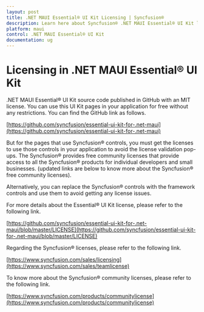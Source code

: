 ```yaml
---
layout: post
title: .NET MAUI Essential® UI Kit Licensing | Syncfusion®
description: Learn here about Syncfusion® .NET MAUI Essential® UI Kit license key, how to generate the license key, how to register the license key, and more details.
platform: maui
control: .NET MAUI Essential® UI Kit
documentation: ug
---
```


# Licensing in .NET MAUI Essential® UI Kit

.NET MAUI Essential® UI Kit source code published in GitHub with an MIT license. You can use this UI Kit pages in your application for free without any restrictions. You can find the GitHub link as follows.

[https://github.com/syncfusion/essential-ui-kit-for-.net-maui](https://github.com/syncfusion/essential-ui-kit-for-.net-maui)

But for the pages that use Syncfusion® controls, you must get the licenses to use those controls in your application to avoid the license validation pop-ups. The Syncfusion® provides free community licenses that provide access to all the Syncfusion® products for individual developers and small businesses. 
(updated links are below to know more about the Syncfusion® free community licenses).

Alternatively, you can replace the Syncfusion® controls with the framework controls and use them to avoid getting any license issues.

For more details about the Essential® UI Kit license, please refer to the following link.

[https://github.com/syncfusion/essential-ui-kit-for-.net-maui/blob/master/LICENSE](https://github.com/syncfusion/essential-ui-kit-for-.net-maui/blob/master/LICENSE)

Regarding the Syncfusion® licenses, please refer to the following link.

[https://www.syncfusion.com/sales/licensing](https://www.syncfusion.com/sales/teamlicense)

To know more about the Syncfusion® community licenses, please refer to the following link.

[https://www.syncfusion.com/products/communitylicense](https://www.syncfusion.com/products/communitylicense)



